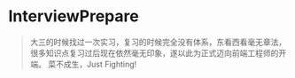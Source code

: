 # InterviewPrepare

> 大三的时候找过一次实习，复习的时候完全没有体系，东看西看毫无章法，很多知识点复习过后现在依然毫无印象，遂以此为正式迈向前端工程师的开端。
菜不成生，Just Fighting!
